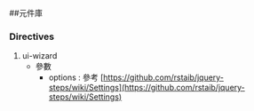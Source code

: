 ##元件庫
### Directives
1. ui-wizard
    - 參數
        - options : 參考 [https://github.com/rstaib/jquery-steps/wiki/Settings](https://github.com/rstaib/jquery-steps/wiki/Settings)
